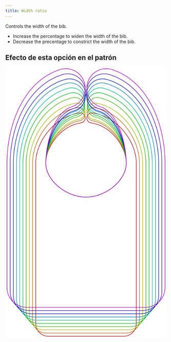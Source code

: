 ```yaml
---
title: Width ratio
---
```


Controls the width of the bib.

- Increase the percentage to widen the width of the bib.
- Decrease the precentage to constrict the width of the bib.


## Efecto de esta opción en el patrón
![Esta imagen muestra el efecto de esta opción al superponer varias variantes que tienen un valor diferente para esta opción](bob_widthratio_sample.svg "Efecto de esta opción en el patrón")

